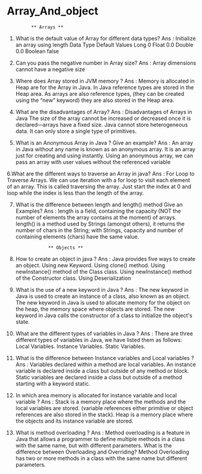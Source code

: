 # Array_And_object

             ** Arrays **

1. What is the default value of Array for different data types?
Ans : Initialize an array using length
Data Type	Default Values
Long	   0
Float 	 0.0
Double	 0.0
Boolean	 false

2. Can you pass the negative number in Array size?
Ans : Array dimensions cannot have a negative size

3. Where does Array stored in JVM memory ?
Ans : Memory is allocated in Heap are for the Array in Java. In Java reference types are stored in the Heap area.
As arrays are also reference types, (they can be created using the “new” keyword) they are also stored in the Heap area.

4. What are the disadvantages of Array?
Ans : Disadvantages of Arrays in Java
The size of the array cannot be increased or decreased once it is declared—arrays have a fixed size.
Java cannot store heterogeneous data. It can only store a single type of primitives.

5. What is an Anonymous Array in Java ? Give an example?
Ans : An array in Java without any name is known as an anonymous array. It is an array just for creating and using instantly.
 Using an anonymous array, we can pass an array with user values without the referenced variable

 6.What are the different ways to traverse an Array in java?
 Ans : For Loop to Traverse Arrays. We can use iteration with a for loop to visit each element of an array.
 This is called traversing the array. Just start the index at 0 and loop while the index is less than the length of the array.

7. What is the difference between length and length() method Give an Examples?
Ans : length is a field, containing the capacity (NOT the number of elements the array contains at the moment) of arrays.
 length() is a method used by Strings (amongst others), it returns the number of chars in the String; with Strings,
 capacity and number of containing elements (chars) have the same value.


                   ** Objects **

1. How to create an object in java ?
Ans : Java provides five ways to create an object.
Using new Keyword.
Using clone() method.
Using newInstance() method of the Class class.
Using newInstance() method of the Constructor class.
Using Deserialization

2. What is the use of a new keyword in Java ?
Ans : The new keyword in Java is used to create an instance of a class, also known as an object.
The new keyword in Java is used to allocate memory for the object on the heap, the memory space where objects are stored.
 The new keyword in Java calls the constructor of a class to initialize the object's state.

3. What are the different types of variables in Java ?
Ans : There are three different types of variables in Java, we have listed them as follows:
Local Variables.
Instance Variables.
Static Variables.

4. What is the difference between Instance variables and Local variables ?
Ans : Variables declared within a method are local variables. An instance variable is declared inside a class but outside of any method or block.
 Static variables are declared inside a class but outside of a method starting with a keyword static.

5. In which area memory is allocated for instance variable and local variable ?
Ans : Stack is a memory place where the methods and the local variables are stored.
 (variable references either primitive or object references are also stored in the stack).
 Heap is a memory place where the objects and its instance variable are stored.

6. What is method overloading ?
Ans : Method overloading is a feature in Java that allows a programmer to define multiple methods in a class with the same name,
 but with different parameters. What is the difference between Overloading and Overriding? Method Overloading has two or more methods in a class with the same name but different parameters.

  
       
